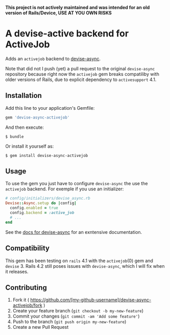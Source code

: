 **This project is not actively maintained and was intended for an old version of Rails/Device, USE AT YOU OWN RISKS**

# A devise-active backend for ActiveJob

Adds an `activejob` backend to [devise-async](https://github.com/mhfs/devise-async).

Note that did not I push (yet) a pull request to the original `devise-async` repository because right now
the `activejob` gem breaks compatiliby with older versions of Rails, due to explicit dependency to
`activesupport` 4.1.

## Installation

Add this line to your application's Gemfile:

```ruby
gem 'devise-async-activejob'
```

And then execute:

    $ bundle

Or install it yourself as:

    $ gem install devise-async-activejob

## Usage

To use the gem you just have to configure `devise-async` the use the `activejob` backend.
For exemple if you use an initializer:

```ruby
# config/initializers/devise_async.rb
Devise::Async.setup do |config|
  config.enabled = true
  config.backend = :active_job
  # ...
end
```

See the [docs for devise-async](https://github.com/mhfs/devise-async) for an exntensive documentation.

## Compatibility

This gem has been testing on `rails` 4.1 with the `activejob`(0) gem and `devise` 3.
Rails 4.2 still poses issues with `devise-async`, which I will fix when it releases.

## Contributing

1. Fork it ( https://github.com/[my-github-username]/devise-async-activejob/fork )
2. Create your feature branch (`git checkout -b my-new-feature`)
3. Commit your changes (`git commit -am 'Add some feature'`)
4. Push to the branch (`git push origin my-new-feature`)
5. Create a new Pull Request
